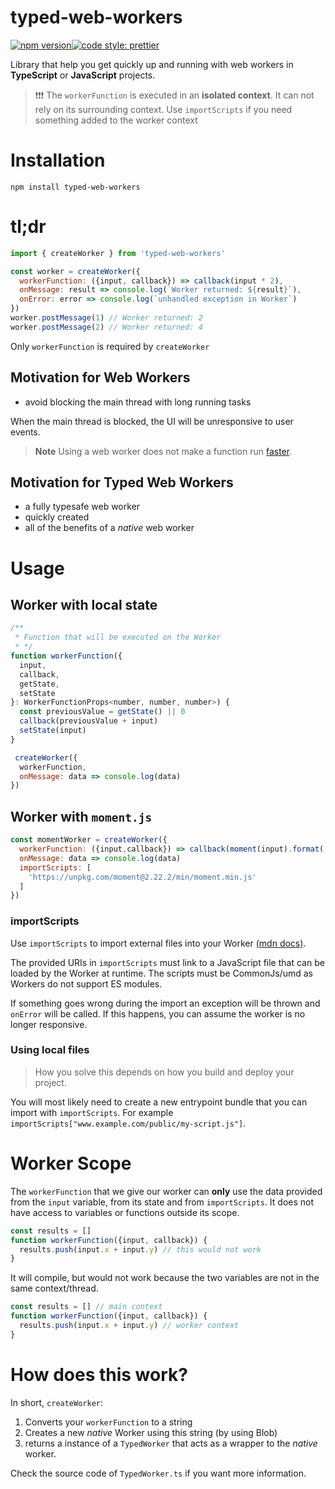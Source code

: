 # typed-web-workers
[![npm version](https://img.shields.io/npm/v/typed-web-workers.svg?style=flat)](https://www.npmjs.com/package/typed-web-workers)[![code style: prettier](https://img.shields.io/badge/code_style-prettier-ff69b4.svg)](https://github.com/prettier/prettier)

Library that help you get quickly up and running with web workers in **TypeScript** or **JavaScript** projects.

> ❗️❗️❗️ The `workerFunction` is executed in an **isolated context**. It can not rely on its surrounding context. Use `importScripts` if you need something added to the worker context

# Installation
`npm install typed-web-workers`

# tl;dr

```javascript
import { createWorker } from 'typed-web-workers'

const worker = createWorker({
  workerFunction: ({input, callback}) => callback(input * 2),
  onMessage: result => console.log(`Worker returned: ${result}`),
  onError: error => console.log(`unhandled exception in Worker`)
})
worker.postMessage(1) // Worker returned: 2
worker.postMessage(2) // Worker returned: 4

```
Only `workerFunction` is required by `createWorker`

## Motivation for Web Workers
- avoid blocking the main thread with long running tasks

When the main thread is blocked, the UI will be unresponsive to user events.

> **Note** Using a web worker does not make a function run [faster](https://youtu.be/7Rrv9qFMWNM?t=1503). 

## Motivation for Typed Web Workers
- a fully typesafe web worker
- quickly created
- all of the benefits of a _native_ web worker


# Usage

## Worker with local state

```javascript
/**
 * Function that will be executed on the Worker
 * */
function workerFunction({
  input,
  callback,
  getState,
  setState
}: WorkerFunctionProps<number, number, number>) {
  const previousValue = getState() || 0
  callback(previousValue + input)
  setState(input)
}

 createWorker({
  workerFunction,
  onMessage: data => console.log(data)
})
```

## Worker with `moment.js` 

```javascript
const momentWorker = createWorker({
  workerFunction: ({input,callback}) => callback(moment(input).format('YYYY')),
  onMessage: data => console.log(data)
  importScripts: [
    'https://unpkg.com/moment@2.22.2/min/moment.min.js'
  ]
})
```

### importScripts
 Use `importScripts` to import external files into your Worker [(mdn docs)](https://developer.mozilla.org/en-US/docs/Web/API/WorkerGlobalScope/importScripts).

The provided URIs in `importScripts` must link to a JavaScript file that can be loaded by the Worker at runtime. The scripts must be CommonJs/umd as Workers do not support ES modules.

If something goes wrong during the import an exception will be thrown and `onError` will be called. If this happens, you can assume the worker is no longer responsive.

### Using local files
> How you solve this depends on how you build and deploy your project.

You will most likely need to create a new entrypoint bundle that you can import with `importScripts`. For example `importScripts["www.example.com/public/my-script.js"]`.

# Worker Scope
The `workerFunction` that we give our worker can **only** use the data provided from the `input` variable, from its state and from `importScripts`. It does not have access to variables or functions outside its scope.

```javascript
const results = []
function workerFunction({input, callback}) {
  results.push(input.x + input.y) // this would not work
}
```
It will compile, but would not work because the two variables are not in the same context/thread.

```javascript
const results = [] // main context
function workerFunction({input, callback}) {
  results.push(input.x + input.y) // worker context
}
```

# How does this work?
In short, `createWorker`:
1. Converts your `workerFunction` to a string
2. Creates a new _native_ Worker using this string (by using Blob)
3. returns a instance of a `TypedWorker` that acts as a wrapper to the _native_ worker.

Check the source code of `TypedWorker.ts` if you want more information.